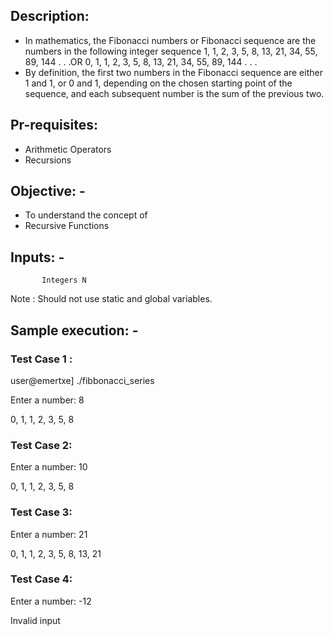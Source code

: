 ## Description:

* In mathematics, the Fibonacci numbers or Fibonacci sequence are the numbers in the following integer sequence 1, 1, 2, 3, 5, 8, 13, 21, 34, 55, 89, 144 . . .OR 0, 1, 1, 2, 3, 5, 8, 13, 21, 34, 55, 89, 144 . . .
* By definition, the first two numbers in the Fibonacci sequence are either 1 and 1, or 0 and 1, depending on the chosen starting point of the sequence, and each subsequent number is the sum of the previous two.
## Pr-requisites:

* Arithmetic Operators
* Recursions
## Objective: -

* To understand the concept of
*    Recursive Functions
## Inputs: -
           Integers N

Note : Should not use static and global variables.

## Sample execution: -

### Test Case 1 :
user@emertxe] ./fibbonacci_series

Enter a number: 8

0, 1, 1, 2, 3, 5, 8

### Test Case 2:
Enter a number: 10

0, 1, 1, 2, 3, 5, 8

### Test Case 3:
Enter a number: 21

0, 1, 1, 2, 3, 5, 8, 13, 21

### Test Case 4:
Enter a number: -12

Invalid input


